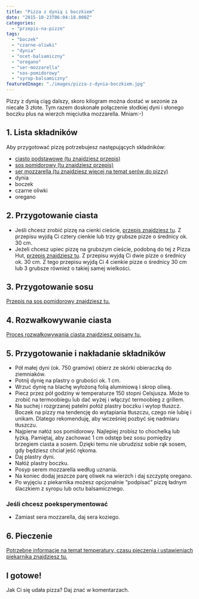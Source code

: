 ```yaml
---
title: "Pizza z dynią i boczkiem"
date: "2015-10-23T06:04:18.000Z"
categories: 
  - "przepis-na-pizze"
tags: 
  - "boczek"
  - "czarne-oliwki"
  - "dynia"
  - "ocet-balsamiczny"
  - "oregano"
  - "ser-mozzarella"
  - "sos-pomidorowy"
  - "syrop-balsamiczny"
featuredImage: "./images/pizza-z-dynia-boczkiem.jpg"
---
```


Pizzy z dynią ciąg dalszy, skoro kilogram można dostać w sezonie za niecałe 3 złote. Tym razem doskonałe połączenie słodkiej dyni i słonego boczku plus na wierzch mięciutka mozzarella. Mniam:-)

## 1\. Lista składników

Aby przygotować pizzę potrzebujesz następujących składników:

- <a title="Przepis na ciasto podstawowe" href="/przepis-na-ciasto-na-pizze/">ciasto podstawowe (tu znajdziesz przepis)</a>
- <a title="Przepis na sos pomidorowy" href="/sos-pomidorowy/">sos pomidorowy (tu znajdziesz przepis)</a>
- <a title="Ser do pizzy" href="/jaki-ser-wybrac-do-pizzy/">ser mozzarella (tu znajdziesz więcej na temat serów do pizzy)</a>
- dynia
- boczek
- czarne oliwki
- oregano

## 2\. Przygotowanie ciasta

- Jeśli chcesz zrobić pizzę na cienki cieście, <a title="Przepis na ciasto podstawowe" href="/przepis-na-ciasto-na-pizze/">przepis znajdziesz tu</a>. Z przepisu wyjdą Ci cztery cienkie lub trzy grubsze pizze o średnicy ok. 30 cm.
- Jeżeli chcesz upiec pizzę na grubszym cieście, podobną do tej z Pizza Hut, <a title="Przepis na pizzę na grubym cieście" href="/jak-zrobic-ciasto-na-pizze-jak-w-pizza-hut/">przepis znajdziesz tu</a>. Z przepisu wyjdą Ci dwie pizze o średnicy ok. 30 cm. Z tego przepisu wyjdą Ci 4 cienkie pizze o średnicy 30 cm lub 3 grubsze również o takiej samej wielkości.

## 3\. Przygotowanie sosu

<a title="Przepis na sos pomidorowy" href="/sos-pomidorowy/">Przepis na sos pomidorowy znajdziesz tu.</a>

## 4\. Rozwałkowywanie ciasta

<a title="Rozwałkowywanie ciasta" href="/jak-walkowac-ciasto-pizzy/">Proces rozwałkowywania ciasta znajdziesz opisany tu.</a>

## 5\. Przygotowanie i nakładanie składników

- Pół małej dyni (ok. 750 gramów) obierz ze skórki obieraczką do ziemniaków.
- Potnij dynię na plastry o grubości ok. 1 cm.
- Wrzuć dynię na blachę wyłożoną folią aluminiową i skrop oliwą.
- Piecz przez pół godziny w temperaturze 150 stopni Celsjusza. Może to zrobić na termoobiegu lub dać wyżej i włączyć termoobieg z grillem.
- Na suchej i rozgrzanej patelni połóż plastry boczku i wytop tłuszcz. Boczek na pizzy ma tendencję do wytapiania tłuszczu, czego nie lubię i unikam. Dlatego rekomenduję, aby wcześniej pozbyć się nadmiaru tłuszczu.
- Najpierw nałóż sos pomidorowy. Najlepiej zrobisz to chochelką lub łyżką. Pamiętaj, aby zachować 1 cm odstęp bez sosu pomiędzy brzegiem ciasta a sosem. Dzięki temu nie ubrudzisz sobie rąk sosem, gdy będziesz chciał jeść rękoma.
- Daj plastry dyni.
- Nałóż plastry boczku.
- Posyp serem mozzarella według uznania.
- Na koniec dodaj jeszcze parę oliwek na wierzch i daj szczyptę oregano.
- Po wyjęciu z piekarnika możesz opcjonalnie “podpisać” pizzę ładnym ślaczkiem z syropu lub octu balsamicznego.

### Jeśli chcesz poeksperymentować

- Zamiast sera mozzarella, daj sera koziego.

## 6\. Pieczenie

<a title="Jak ustawić piekarnik do pieczenia pizzy" href="/jak-ustawic-piekarnik-pieczenia-pizzy/">Potrzebne informacje na temat temperatury, czasu pieczenia i ustawieniach piekarnika znajdziesz tu.</a>

## I gotowe!

Jak Ci się udała pizza? Daj znać w komentarzach.
